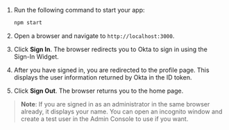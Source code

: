 1. Run the following command to start your app:

   ```bash
   npm start
   ```

1. Open a browser and navigate to `http://localhost:3000`.
1. Click **Sign In**. The browser redirects you to Okta to sign in using the Sign-In Widget.
1. After you have signed in, you are redirected to the profile page. This displays the user information returned by Okta in the ID token.
1. Click **Sign Out**. The browser returns you to the home page.

> **Note**: If you are signed in as an administrator in the same browser already, it displays your name. You can open an incognito window and create a test user in the Admin Console to use if you want.

